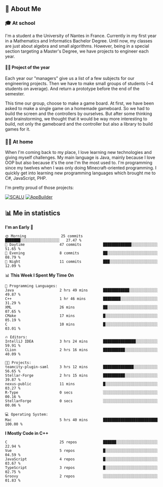 ## 👀 About Me

### 🎓 At school

I'm a student a the University of Nantes in France. Currently in my first year in a Mathematics and Informatics Bachelor Degree. Until now, my classes are just about algebra and small algorithms. However, being in a special section targeting a Master's Degree, we have projects to engineer each year. 

#### 🔧🔬 Project of the year

Each year our "managers" give us a list of a few subjects for our engineering projects. Then we have to make small groups of students (~4 students on average). And return a prototype before the end of the semester.

This time our group, choose to make a game board. At first, we have been asked to make a single game on a homemade gameboard. So we had to build the screen and the controllers by ourselves. 
But after some thinking and brainstorming, we thought that it would be way more interesting to build, not only the gameboard and the controller but also a library to build games for it.

### 👨‍💻 At home

When I'm coming back to my place, I love learning new technologies and giving myself challenges. My main language is Java, mainly because I love OOP but also because it's the one I'm the most used to. I'm programming since my twelves when I was only doing Minecraft-oriented programming.  I quickly get into learning new programming languages which brought me to C#, JavaScript, PHP. 

I'm pretty proud of those projects:

[![SCALU](https://github-readme-stats.vercel.app/api/pin?username=renardfute&repo=SCALU)](https://github.com/renardfute/scalu)
[![AppBuilder](https://github-readme-stats.vercel.app/api/pin?username=pulsedev2&repo=AppBuilder)](https://github.com/pulsedev2/AppBuilder)

## 📊 Me in statistics
<!--START_SECTION:waka-->
**I'm an Early 🐤** 

```text
🌞 Morning                25 commits          ███████░░░░░░░░░░░░░░░░░░   27.47 % 
🌆 Daytime                47 commits          █████████████░░░░░░░░░░░░   51.65 % 
🌃 Evening                8 commits           ██░░░░░░░░░░░░░░░░░░░░░░░   08.79 % 
🌙 Night                  11 commits          ███░░░░░░░░░░░░░░░░░░░░░░   12.09 % 
```


📊 **This Week I Spent My Time On** 

```text
💬 Programming Languages: 
Java                     2 hrs 49 mins       ████████████░░░░░░░░░░░░░   49.87 % 
C++                      1 hr 46 mins        ████████░░░░░░░░░░░░░░░░░   31.29 % 
XML                      26 mins             ██░░░░░░░░░░░░░░░░░░░░░░░   07.65 % 
CMake                    17 mins             █░░░░░░░░░░░░░░░░░░░░░░░░   05.19 % 
C                        10 mins             █░░░░░░░░░░░░░░░░░░░░░░░░   03.01 % 

🔥 Editors: 
IntelliJ IDEA            3 hrs 24 mins       ███████████████░░░░░░░░░░   59.91 % 
CLion                    2 hrs 16 mins       ██████████░░░░░░░░░░░░░░░   40.09 % 

🐱‍💻 Projects: 
teamcity-plugin-saml     3 hrs 12 mins       ██████████████░░░░░░░░░░░   56.65 % 
Stellar-Forge            2 hrs 15 mins       ██████████░░░░░░░░░░░░░░░   39.87 % 
nexus-public             11 mins             █░░░░░░░░░░░░░░░░░░░░░░░░   03.27 % 
R-Type                   0 secs              ░░░░░░░░░░░░░░░░░░░░░░░░░   00.16 % 
StellarForge             0 secs              ░░░░░░░░░░░░░░░░░░░░░░░░░   00.06 % 

💻 Operating System: 
Mac                      5 hrs 40 mins       █████████████████████████   100.00 % 
```

**I Mostly Code in C++** 

```text
C                        25 repos            ██████░░░░░░░░░░░░░░░░░░░   22.94 % 
Vue                      5 repos             █░░░░░░░░░░░░░░░░░░░░░░░░   04.59 % 
JavaScript               4 repos             █░░░░░░░░░░░░░░░░░░░░░░░░   03.67 % 
TypeScript               3 repos             █░░░░░░░░░░░░░░░░░░░░░░░░   02.75 % 
Groovy                   2 repos             ░░░░░░░░░░░░░░░░░░░░░░░░░   01.83 % 
```




<!--END_SECTION:waka-->
